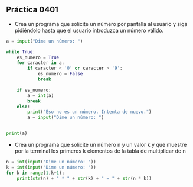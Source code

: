 ## Práctica 0401
* Crea un programa que solicite un número por pantalla al usuario y siga pidiéndolo hasta que el usuario introduzca un número válido.

```python
a = input("Dime un número: ")

while True:
    es_numero = True 
    for caracter in a:
        if caracter < '0' or caracter > '9': 
            es_numero = False
            break  

    if es_numero:  
        a = int(a)  
        break  
    else:
        print("Eso no es un número. Intenta de nuevo.")
        a = input("Dime un número: ")


print(a)
```


* Crea un programa que solicite un número n y un valor k y que muestre por la terminal los primeros k elementos de la tabla de multiplicar de n

```python
n = int(input("Dime un número: "))
k = int(input("Dime un número: "))
for k in range(1,k+1):
    print(str(n) + " * " + str(k) + " = " + str(n * k))
```
